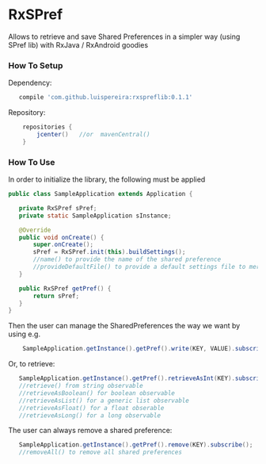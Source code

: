 # RxSPref #

Allows to retrieve and save Shared Preferences in a simpler way (using SPref lib) with RxJava / RxAndroid goodies

### How To Setup 

Dependency:

```groovy 
   compile 'com.github.luispereira:rxspreflib:0.1.1'
```

Repository:
```groovy 
    repositories {
        jcenter()   //or  mavenCentral()
    }
```  

### How To Use 
 
 In order to initialize the library, the following must be applied
 
 ```java 
 public class SampleApplication extends Application {

    private RxSPref sPref;
    private static SampleApplication sInstance;

    @Override
    public void onCreate() {
        super.onCreate();
        sPref = RxSPref.init(this).buildSettings();
        //name() to provide the name of the shared preference
        //provideDefaultFile() to provide a default settings file to merge without overriding
    }

    public RxSPref getPref() {
        return sPref;
    }
}
 ```
 
 Then the user can manage the SharedPreferences the way we want by using e.g.
 
 ```java 
     SampleApplication.getInstance().getPref().write(KEY, VALUE).subscribe();
 ```
 
 Or, to retrieve:
 
  ```java 
     SampleApplication.getInstance().getPref().retrieveAsInt(KEY).subscribe();
     //retrieve() from string observable
     //retrieveAsBoolean() for boolean observable 
     //retrieveAsList() for a generic list observable
     //retrieveAsFloat() for a float obserable
     //retrieveAsLong() for a long observable
 ```
 
 The user can always remove a shared preference:
  ```java 
     SampleApplication.getInstance().getPref().remove(KEY).subscribe();
     //removeAll() to remove all shared preferences 
 ```
 
